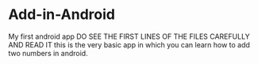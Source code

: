 # Add-in-Android
My first android app
DO SEE THE FIRST LINES OF THE FILES CAREFULLY AND READ IT
this is the very basic app in which you can learn how to add two numbers in android.
